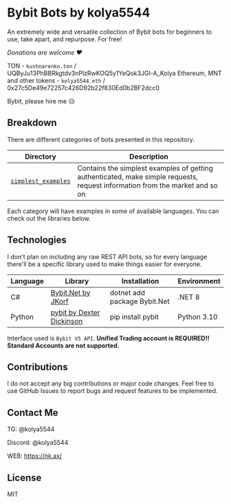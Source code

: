 # Bybit Bots by kolya5544
An extremely wide and versatile collection of Bybit bots for beginners to use, take apart, and repurpose. For free!

*Donations are welcome ♥*

TON - `kushnarenko.ton` / UQByJu13PhBBRkgtdv3nPlzRwKOQ5y1YeQok3JGI-A_Kolya
Ethereum, MNT and other tokens - `kolya5544.eth` / 0x27c5De49e72257c426D92b22f830Ed0b2BF2dcc0

Bybit, please hire me 😥

## Breakdown

There are different categories of bots presented in this repository.

| Directory | Description |
| --- | --- |
| [`simplest_examples`](https://github.com/kolya5544/bybit-bots/tree/master/simplest_examples) | Contains the simplest examples of getting authenticated, make simple requests, request information from the market and so on |

Each category will have examples in some of available languages. You can check out the libraries below.

## Technologies

I don't plan on including any raw REST API bots, so for every language there'll be a specific library used to make things easier for everyone.

| Language | Library | Installation | Environment |
| --- | --- | --- | --- |
| C# | [Bybit.Net by JKorf](https://github.com/JKorf/Bybit.Net) | dotnet add package Bybit.Net | .NET 8 |
| Python | [pybit by Dexter Dickinson](https://github.com/bybit-exchange/pybit) | pip install pybit | Python 3.10 |

Interface used is `Bybit V5 API`. **Unified Trading account is REQUIRED!! Standard Accounts are not supported.**

## Contributions

I do not accept any big contributions or major code changes. Feel free to use GitHub Issues to report bugs and request features to be implemented.

## Contact Me

TG: @kolya5544

Discord: @kolya5544

WEB: https://nk.ax/

## License

MIT